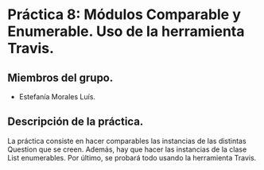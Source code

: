 # Práctica 8: Módulos Comparable y Enumerable. Uso de la herramienta Travis.

## Miembros del grupo.
* Estefanía Morales Luís.


## Descripción de la práctica.
La práctica consiste en hacer comparables las instancias de las distintas Question que se creen. Además, hay que 
hacer las instancias de la clase List enumerables. Por último, se probará todo usando la herramienta Travis.
